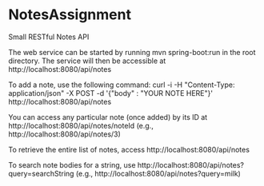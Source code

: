 # NotesAssignment
Small RESTful Notes API

The web service can be started by running mvn spring-boot:run in the root directory. The service will then be accessible
at http://localhost:8080/api/notes

To add a note, use the following command:
curl -i -H "Content-Type: application/json" -X POST -d '{"body" : "YOUR NOTE HERE"}' http://localhost:8080/api/notes

You can access any particular note (once added) by its ID at
http://localhost:8080/api/notes/noteId (e.g., http://localhost:8080/api/notes/3)

To retrieve the entire list of notes, access
http://localhost:8080/api/notes

To search note bodies for a string, use
http://localhost:8080/api/notes?query=searchString (e.g., http://localhost:8080/api/notes?query=milk)
